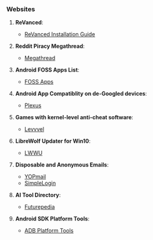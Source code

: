 ### Websites 

1. **ReVanced**: 
	- [ReVanced Installation Guide](https://www.reddit.com/r/revancedapp/comments/xlcny9/revanced_manager_guide_for_dummies/?context=3) 

2. **Reddit Piracy Megathread**: 
	- [Megathread](https://www.reddit.com/r/Piracy/wiki/megathread/)

3. **Android FOSS Apps List**: 
	- [FOSS Apps](https://brainfucksec.github.io/android-foss-apps-list)
	
4. **Android App Compatiblity on de-Googled devices**: 
	- [Plexus](https://plexus.techlore.tech/)

5. **Games with kernel-level anti-cheat software**: 
	- [Levvvel](https://levvvel.com/games-with-kernel-level-anti-cheat-software/)

6. **LibreWolf Updater for Win10**: 
	- [LWWU](https://codeberg.org/ltGuillaume/LibreWolf-WinUpdater)

7. **Disposable and Anonymous Emails**: 
	- [YOPmail](https://yopmail.com/)
 	- [SimpleLogin](https://simplelogin.io/)

7. **AI Tool Directory**: 
	- [Futurepedia](https://www.futurepedia.io/)

7. **Android SDK Platform Tools**: 
	- [ADB Platform Tools](https://developer.android.com/tools/releases/platform-tools)


